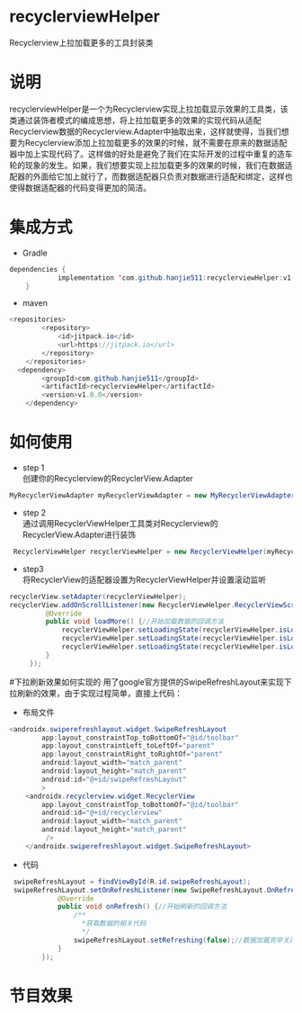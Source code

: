# recyclerviewHelper
Recyclerview上拉加载更多的工具封装类
# 说明  
recyclerviewHelper是一个为Recyclerview实现上拉加载显示效果的工具类，该类通过装饰者模式的编成思想，将上拉加载更多的效果的实现代码从适配Recyclerview数据的Recyclerview.Adapter中抽取出来，这样就使得，当我们想要为Recyclerview添加上拉加载更多的效果的时候，就不需要在原来的数据适配器中加上实现代码了。这样做的好处是避免了我们在实际开发的过程中重复的造车轮的现象的发生。如果，我们想要实现上拉加载更多的效果的时候，我们在数据适配器的外面给它加上就行了，而数据适配器只负责对数据进行适配和绑定，这样也使得数据适配器的代码变得更加的简洁。  
# 集成方式
* Gradle  
```java
dependencies {
	        implementation 'com.github.hanjie511:recyclerviewHelper:v1.0.0'
	}
```  
* maven  
```java
<repositories>
		<repository>
		    <id>jitpack.io</id>
		    <url>https://jitpack.io</url>
		</repository>
	</repositories>
  <dependency>
	    <groupId>com.github.hanjie511</groupId>
	    <artifactId>recyclerviewHelper</artifactId>
	    <version>v1.0.0</version>
	</dependency>
  ```
  # 如何使用
  * step 1  
  创建你的Recyclerview的RecyclerView.Adapter
  ```java
  MyRecyclerViewAdapter myRecyclerViewAdapter = new MyRecyclerViewAdapter(dataList);
  ```  
  * step 2  
  通过调用RecyclerViewHelper工具类对Recyclerview的RecyclerView.Adapter进行装饰  
  ```java
   RecyclerViewHelper recyclerViewHelper = new RecyclerViewHelper(myRecyclerViewAdapter);
   ```  
   * step3   
   将RecyclerView的适配器设置为RecyclerViewHelper并设置滚动监听  
   ```java
   recyclerView.setAdapter(recyclerViewHelper);
   recyclerView.addOnScrollListener(new RecyclerViewHelper.RecyclerViewScrollListener() {
            @Override
            public void loadMore() {//开始加载数据的回调方法
                recyclerViewHelper.setLoadingState(recyclerViewHelper.isLoading);//设置正在加载数据的状态
                recyclerViewHelper.setLoadingState(recyclerViewHelper.isLoadindComplete);//设置数据加载完成的状态
                recyclerViewHelper.setLoadingState(recyclerViewHelper.isLoadindEnd);//设置没有更多数据可以加载的状态
            }
        });
```  
#下拉刷新效果如何实现的
用了google官方提供的SwipeRefreshLayout来实现下拉刷新的效果，由于实现过程简单，直接上代码：  
* 布局文件 
```java
<androidx.swiperefreshlayout.widget.SwipeRefreshLayout
        app:layout_constraintTop_toBottomOf="@id/toolbar"
        app:layout_constraintLeft_toLeftOf="parent"
        app:layout_constraintRight_toRightOf="parent"
        android:layout_width="match_parent"
        android:layout_height="match_parent"
        android:id="@+id/swipeRefreshLayout"
        >
    <androidx.recyclerview.widget.RecyclerView
        app:layout_constraintTop_toBottomOf="@id/toolbar"
        android:id="@+id/recyclerview"
        android:layout_width="match_parent"
        android:layout_height="match_parent"
         />
    </androidx.swiperefreshlayout.widget.SwipeRefreshLayout> 
```  
* 代码  
```java
 swipeRefreshLayout = findViewById(R.id.swipeRefreshLayout);
 swipeRefreshLayout.setOnRefreshListener(new SwipeRefreshLayout.OnRefreshListener() {//设置下拉刷新的监听
            @Override
            public void onRefresh() {//开始刷新的回调方法
                /**
                  *获取数据的相关代码
                  */
                swipeRefreshLayout.setRefreshing(false);//数据加载完毕关闭刷新效果
            }
        });
```  


# 节目效果
